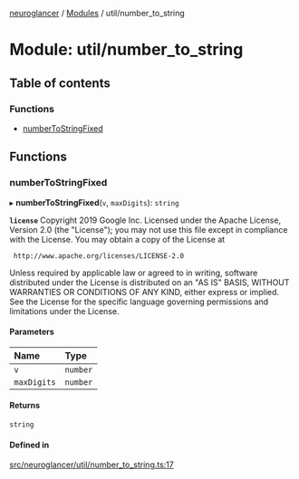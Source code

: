 [neuroglancer](../README.md) / [Modules](../modules.md) / util/number\_to\_string

# Module: util/number\_to\_string

## Table of contents

### Functions

- [numberToStringFixed](util_number_to_string.md#numbertostringfixed)

## Functions

### numberToStringFixed

▸ **numberToStringFixed**(`v`, `maxDigits`): `string`

**`license`**
Copyright 2019 Google Inc.
Licensed under the Apache License, Version 2.0 (the "License");
you may not use this file except in compliance with the License.
You may obtain a copy of the License at

     http://www.apache.org/licenses/LICENSE-2.0

Unless required by applicable law or agreed to in writing, software
distributed under the License is distributed on an "AS IS" BASIS,
WITHOUT WARRANTIES OR CONDITIONS OF ANY KIND, either express or implied.
See the License for the specific language governing permissions and
limitations under the License.

#### Parameters

| Name | Type |
| :------ | :------ |
| `v` | `number` |
| `maxDigits` | `number` |

#### Returns

`string`

#### Defined in

[src/neuroglancer/util/number_to_string.ts:17](https://github.com/ActiveBrainAtlas2/neuroglancer/blob/1beb5d34/src/neuroglancer/util/number_to_string.ts#L17)
